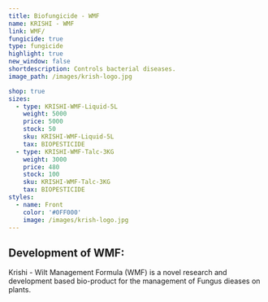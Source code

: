 ```yaml
---
title: Biofungicide - WMF
name: KRISHI - WMF
link: WMF/
fungicide: true
type: fungicide
highlight: true
new_window: false
shortdescription: Controls bacterial diseases.
image_path: /images/krish-logo.jpg

shop: true
sizes:
  - type: KRISHI-WMF-Liquid-5L
    weight: 5000
    price: 5000
    stock: 50
    sku: KRISHI-WMF-Liquid-5L
    tax: BIOPESTICIDE
  - type: KRISHI-WMF-Talc-3KG
    weight: 3000
    price: 480
    stock: 100
    sku: KRISHI-WMF-Talc-3KG
    tax: BIOPESTICIDE
styles:
  - name: Front
    color: '#0FF000'
    image: /images/krish-logo.jpg
---
```

## Development of WMF:
Krishi - Wilt Management Formula (WMF) is a novel research and development based bio-product for the
management of Fungus dieases on plants.